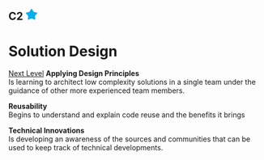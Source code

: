 ## C2 <img src="../images/full-star.png" width="23px"/>
# Solution Design
[Next Level](docs/posts/l3-c3-solution-design.md)
**Applying Design Principles**<br/>
Is learning to architect low complexity solutions in a single team under the guidance of other more experienced team members.

**Reusability**<br/>
Begins to understand and explain code reuse and the benefits it brings

**Technical Innovations**<br/>
Is developing an awareness of the sources and communities that can be used to keep track of technical developments.
